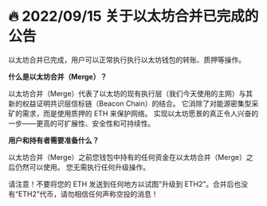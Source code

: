 # 🔥 2022/09/15 关于以太坊合并已完成的公告

以太坊合并已完成，用户可以正常执行执行以太坊钱包的转账、质押等操作。



**什么是以太坊合并（Merge）？**

以太坊合并（Merge）代表了以太坊的现有执行层（我们今天使用的主网）与其新的权益证明共识层信标链（Beacon Chain）的结合。 它消除了对能源密集型采矿的需求，而是使用质押的 ETH 来保护网络。 实现以太坊愿景的真正令人兴奋的一步——更高的可扩展性、安全性和可持续性。



**用户和持有者需要准备什么？**

以太坊合并（Merge）之前您钱包中持有的任何资金在以太坊合并（Merge）之后仍然可以使用。 您无需执行任何升级操作。

请注意！不要将您的 ETH 发送到任何地方以试图“升级到 ETH2”。合并后也没有“ETH2”代币，请勿相信任何声称空投的消息！
